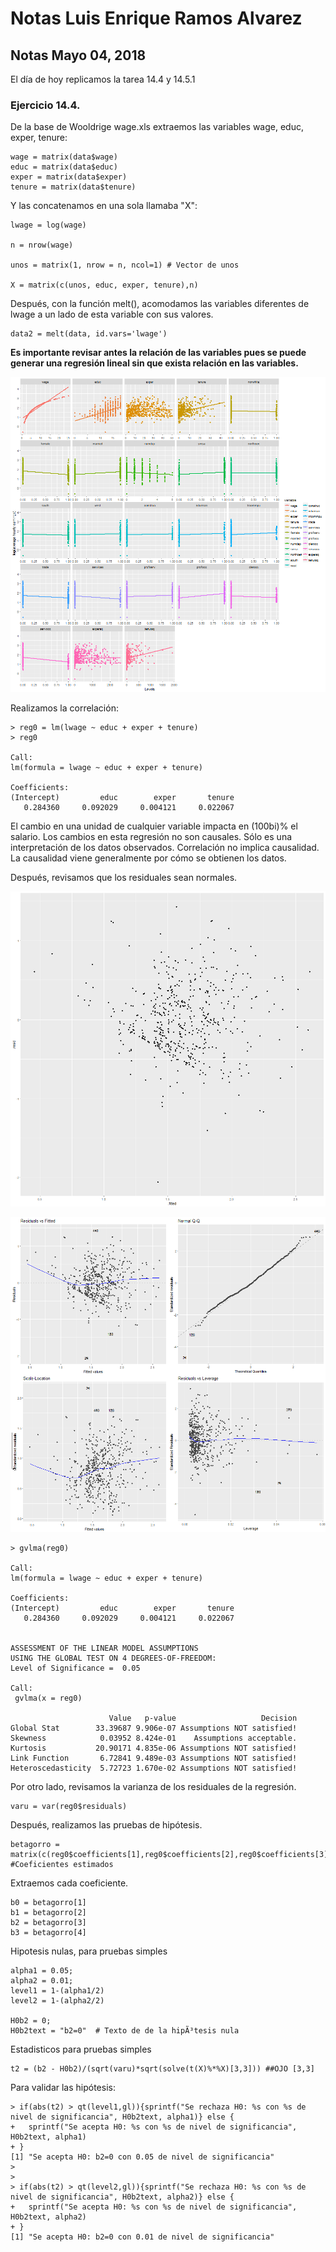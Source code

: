 # Notas Luis Enrique Ramos Alvarez

## Notas Mayo 04, 2018


El día de hoy replicamos la tarea 14.4 y 14.5.1

### Ejercicio 14.4.

De la base de Wooldrige wage.xls extraemos las variables wage, educ, exper, tenure:

    wage = matrix(data$wage)
    educ = matrix(data$educ)
    exper = matrix(data$exper)
    tenure = matrix(data$tenure)
    
Y las concatenamos en una sola llamaba "X":

    lwage = log(wage)

    n = nrow(wage)

    unos = matrix(1, nrow = n, ncol=1) # Vector de unos 

    X = matrix(c(unos, educ, exper, tenure),n)

Después, con la función melt(), acomodamos las variables diferentes de lwage a un lado de esta variable con sus valores.
    
    data2 = melt(data, id.vars='lwage')
    
**Es importante revisar antes la relación de las variables pues se puede generar una regresión lineal sin que exista relación en las variables.**

![alt text](grafica.png "Graficas")

Realizamos la correlación:

    > reg0 = lm(lwage ~ educ + exper + tenure)
    > reg0

    Call:
    lm(formula = lwage ~ educ + exper + tenure)

    Coefficients:
    (Intercept)         educ        exper       tenure  
       0.284360     0.092029     0.004121     0.022067 
       
El cambio en una unidad de cualquier variable impacta en (100bi)% el salario.
Los cambios en esta regresión no son causales. Sólo es una interpretación de los datos observados.
Correlación no implica causalidad. La causalidad viene generalmente por cómo se obtienen los datos.

Después, revisamos que los residuales sean normales.

![alt text](grafica1.png "Graficas")

![alt text](grafica2.png "Graficas")

    > gvlma(reg0)

    Call:
    lm(formula = lwage ~ educ + exper + tenure)

    Coefficients:
    (Intercept)         educ        exper       tenure  
       0.284360     0.092029     0.004121     0.022067  


    ASSESSMENT OF THE LINEAR MODEL ASSUMPTIONS
    USING THE GLOBAL TEST ON 4 DEGREES-OF-FREEDOM:
    Level of Significance =  0.05 

    Call:
     gvlma(x = reg0) 

                          Value   p-value                   Decision
    Global Stat        33.39687 9.906e-07 Assumptions NOT satisfied!
    Skewness            0.03952 8.424e-01    Assumptions acceptable.
    Kurtosis           20.90171 4.835e-06 Assumptions NOT satisfied!
    Link Function       6.72841 9.489e-03 Assumptions NOT satisfied!
    Heteroscedasticity  5.72723 1.670e-02 Assumptions NOT satisfied!

Por otro lado, revisamos la varianza de los residuales de la regresión.
    
    varu = var(reg0$residuals)

Después, realizamos las pruebas de hipótesis.

    betagorro = matrix(c(reg0$coefficients[1],reg0$coefficients[2],reg0$coefficients[3],reg0$coefficients[4]),4) #Coeficientes estimados

Extraemos cada coeficiente.

    b0 = betagorro[1]
    b1 = betagorro[2]
    b2 = betagorro[3]
    b3 = betagorro[4]

Hipotesis nulas, para pruebas simples

    alpha1 = 0.05;
    alpha2 = 0.01;
    level1 = 1-(alpha1/2)
    level2 = 1-(alpha2/2)

    H0b2 = 0;
    H0b2text = "b2=0"  # Texto de de la hipÃ³tesis nula 

Estadisticos para pruebas simples

    t2 = (b2 - H0b2)/(sqrt(varu)*sqrt(solve(t(X)%*%X)[3,3])) ##OJO [3,3]
    
Para validar las hipótesis:

    > if(abs(t2) > qt(level1,gl)){sprintf("Se rechaza H0: %s con %s de nivel de significancia", H0b2text, alpha1)} else {
    +   sprintf("Se acepta H0: %s con %s de nivel de significancia", H0b2text, alpha1)
    + }
    [1] "Se acepta H0: b2=0 con 0.05 de nivel de significancia"
    > 
    > 
    > if(abs(t2) > qt(level2,gl)){sprintf("Se rechaza H0: %s con %s de nivel de significancia", H0b2text, alpha2)} else {
    +   sprintf("Se acepta H0: %s con %s de nivel de significancia", H0b2text, alpha2)
    + }
    [1] "Se acepta H0: b2=0 con 0.01 de nivel de significancia"
    